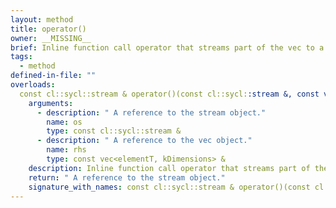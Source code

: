 ```yaml
---
layout: method
title: operator()
owner: __MISSING__
brief: Inline function call operator that streams part of the vec to a stream object. This function call operator streams the w element of the vec object.
tags:
  - method
defined-in-file: ""
overloads:
  const cl::sycl::stream & operator()(const cl::sycl::stream &, const vec<elementT, kDimensions> &):
    arguments:
      - description: " A reference to the stream object."
        name: os
        type: const cl::sycl::stream &
      - description: " A reference to the vec object."
        name: rhs
        type: const vec<elementT, kDimensions> &
    description: Inline function call operator that streams part of the vec to a stream object. This function call operator streams the w element of the vec object.
    return: " A reference to the stream object."
    signature_with_names: const cl::sycl::stream & operator()(const cl::sycl::stream & os, const vec<elementT, kDimensions> & rhs)
---
```

